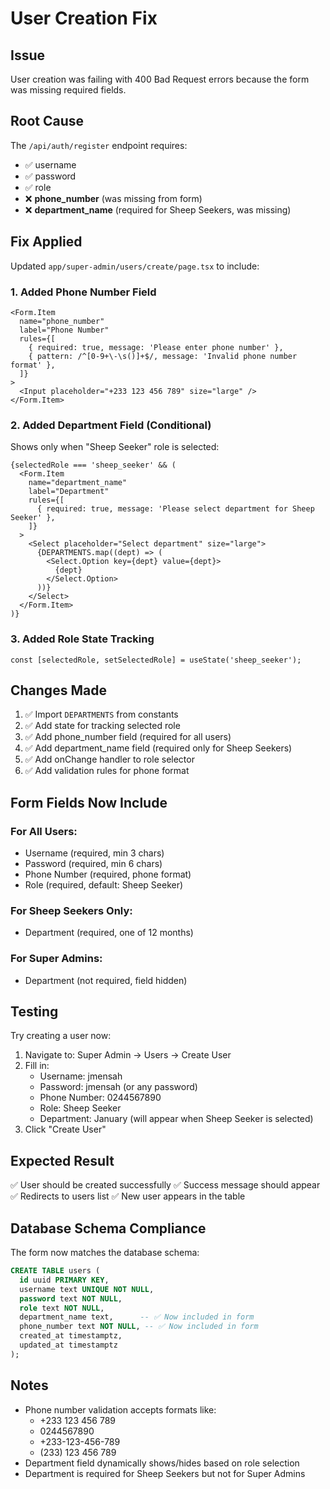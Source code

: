 # User Creation Fix

## Issue
User creation was failing with 400 Bad Request errors because the form was missing required fields.

## Root Cause
The `/api/auth/register` endpoint requires:
- ✅ username
- ✅ password
- ✅ role
- ❌ **phone_number** (was missing from form)
- ❌ **department_name** (required for Sheep Seekers, was missing)

## Fix Applied
Updated `app/super-admin/users/create/page.tsx` to include:

### 1. Added Phone Number Field
```tsx
<Form.Item
  name="phone_number"
  label="Phone Number"
  rules={[
    { required: true, message: 'Please enter phone number' },
    { pattern: /^[0-9+\-\s()]+$/, message: 'Invalid phone number format' },
  ]}
>
  <Input placeholder="+233 123 456 789" size="large" />
</Form.Item>
```

### 2. Added Department Field (Conditional)
Shows only when "Sheep Seeker" role is selected:
```tsx
{selectedRole === 'sheep_seeker' && (
  <Form.Item
    name="department_name"
    label="Department"
    rules={[
      { required: true, message: 'Please select department for Sheep Seeker' },
    ]}
  >
    <Select placeholder="Select department" size="large">
      {DEPARTMENTS.map((dept) => (
        <Select.Option key={dept} value={dept}>
          {dept}
        </Select.Option>
      ))}
    </Select>
  </Form.Item>
)}
```

### 3. Added Role State Tracking
```tsx
const [selectedRole, setSelectedRole] = useState('sheep_seeker');
```

## Changes Made
1. ✅ Import `DEPARTMENTS` from constants
2. ✅ Add state for tracking selected role
3. ✅ Add phone_number field (required for all users)
4. ✅ Add department_name field (required only for Sheep Seekers)
5. ✅ Add onChange handler to role selector
6. ✅ Add validation rules for phone format

## Form Fields Now Include

### For All Users:
- Username (required, min 3 chars)
- Password (required, min 6 chars)
- Phone Number (required, phone format)
- Role (required, default: Sheep Seeker)

### For Sheep Seekers Only:
- Department (required, one of 12 months)

### For Super Admins:
- Department (not required, field hidden)

## Testing
Try creating a user now:
1. Navigate to: Super Admin → Users → Create User
2. Fill in:
   - Username: jmensah
   - Password: jmensah (or any password)
   - Phone Number: 0244567890
   - Role: Sheep Seeker
   - Department: January (will appear when Sheep Seeker is selected)
3. Click "Create User"

## Expected Result
✅ User should be created successfully
✅ Success message should appear
✅ Redirects to users list
✅ New user appears in the table

## Database Schema Compliance
The form now matches the database schema:
```sql
CREATE TABLE users (
  id uuid PRIMARY KEY,
  username text UNIQUE NOT NULL,
  password text NOT NULL,
  role text NOT NULL,
  department_name text,      -- ✅ Now included in form
  phone_number text NOT NULL, -- ✅ Now included in form
  created_at timestamptz,
  updated_at timestamptz
);
```

## Notes
- Phone number validation accepts formats like:
  - +233 123 456 789
  - 0244567890
  - +233-123-456-789
  - (233) 123 456 789
- Department field dynamically shows/hides based on role selection
- Department is required for Sheep Seekers but not for Super Admins
